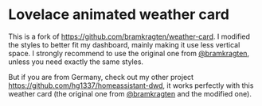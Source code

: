 # Lovelace animated weather card

This is a fork of https://github.com/bramkragten/weather-card. I modified the styles to better fit my dashboard, mainly making it use less vertical space. I strongly recommend to use the original one from [@bramkragten](https://github.com/bramkragten), unless you need exactly the same styles.

But if you are from Germany, check out my other project https://github.com/hg1337/homeassistant-dwd, it works perfectly with this weather card (the original one from [@bramkragten](https://github.com/bramkragten) and the modified one).
